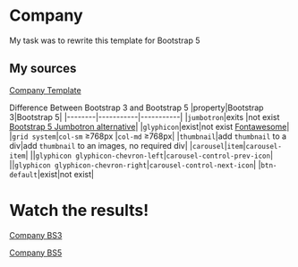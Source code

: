 # Company

My task was to rewrite this template for Bootstrap 5

## My sources

[Company Template](https://www.w3schools.com/bootstrap/bootstrap_theme_company.asp)

Difference Between Bootstrap 3 and Bootstrap 5
|property|Bootstrap 3|Bootstrap 5|
|--------|-----------|-----------|
|`jumbotron`|exits |not exist [Bootstrap 5 Jumbotron alternative](https://www.w3schools.com/bootstrap5/bootstrap_jumbotron.php)|
|`glyphicon`|exist|not exist [Fontawesome](https://fontawesome.com/)|
|`grid system`|`col-sm` ≥768px |`col-md` ≥768px|
|`thumbnail`|add `thumbnail` to a div|add `thumbnail` to an images, no required div|
|`carousel`|`item`|`carousel-item`|
||`glyphicon glyphicon-chevron-left`|`carousel-control-prev-icon`|
||`glyphicon glyphicon-chevron-right`|`carousel-control-next-icon`|
|`btn-default`|exist|not exist|

# Watch the results!

[Company BS3](./BS3%20Company.html)

[Company BS5](./BS5%20Company.html)
